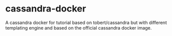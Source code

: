 # cassandra-docker
A cassandra docker for tutorial based on tobert/cassandra but with different templating engine and based on the official cassandra docker image.
